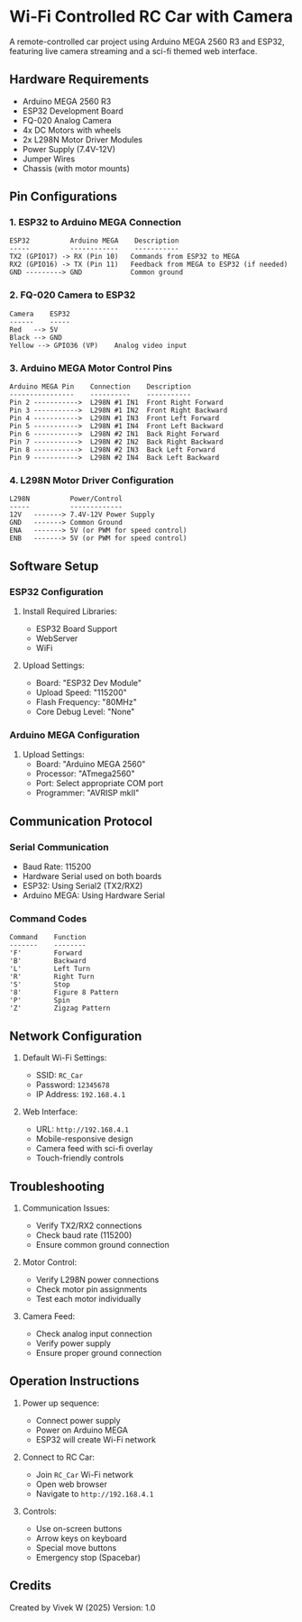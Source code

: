 # Wi-Fi Controlled RC Car with Camera

A remote-controlled car project using Arduino MEGA 2560 R3 and ESP32, featuring live camera streaming and a sci-fi themed web interface.

## Hardware Requirements

- Arduino MEGA 2560 R3
- ESP32 Development Board
- FQ-020 Analog Camera
- 4x DC Motors with wheels
- 2x L298N Motor Driver Modules
- Power Supply (7.4V-12V)
- Jumper Wires
- Chassis (with motor mounts)

## Pin Configurations

### 1. ESP32 to Arduino MEGA Connection
```
ESP32          Arduino MEGA    Description
-----          ------------    -----------
TX2 (GPIO17) -> RX (Pin 10)   Commands from ESP32 to MEGA
RX2 (GPIO16) -> TX (Pin 11)   Feedback from MEGA to ESP32 (if needed)
GND ---------> GND            Common ground
```

### 2. FQ-020 Camera to ESP32
```
Camera    ESP32
------    -----
Red   --> 5V
Black --> GND
Yellow --> GPIO36 (VP)    Analog video input
```

### 3. Arduino MEGA Motor Control Pins
```
Arduino MEGA Pin    Connection    Description
----------------    ----------    -----------
Pin 2 ----------->  L298N #1 IN1  Front Right Forward
Pin 3 ----------->  L298N #1 IN2  Front Right Backward
Pin 4 ----------->  L298N #1 IN3  Front Left Forward
Pin 5 ----------->  L298N #1 IN4  Front Left Backward
Pin 6 ----------->  L298N #2 IN1  Back Right Forward
Pin 7 ----------->  L298N #2 IN2  Back Right Backward
Pin 8 ----------->  L298N #2 IN3  Back Left Forward
Pin 9 ----------->  L298N #2 IN4  Back Left Backward
```

### 4. L298N Motor Driver Configuration
```
L298N          Power/Control
-----          -------------
12V   -------> 7.4V-12V Power Supply
GND   -------> Common Ground
ENA   -------> 5V (or PWM for speed control)
ENB   -------> 5V (or PWM for speed control)
```

## Software Setup

### ESP32 Configuration
1. Install Required Libraries:
   - ESP32 Board Support
   - WebServer
   - WiFi

2. Upload Settings:
   - Board: "ESP32 Dev Module"
   - Upload Speed: "115200"
   - Flash Frequency: "80MHz"
   - Core Debug Level: "None"

### Arduino MEGA Configuration
1. Upload Settings:
   - Board: "Arduino MEGA 2560"
   - Processor: "ATmega2560"
   - Port: Select appropriate COM port
   - Programmer: "AVRISP mkII"

## Communication Protocol

### Serial Communication
- Baud Rate: 115200
- Hardware Serial used on both boards
- ESP32: Using Serial2 (TX2/RX2)
- Arduino MEGA: Using Hardware Serial

### Command Codes
```
Command    Function
-------    --------
'F'        Forward
'B'        Backward
'L'        Left Turn
'R'        Right Turn
'S'        Stop
'8'        Figure 8 Pattern
'P'        Spin
'Z'        Zigzag Pattern
```

## Network Configuration

1. Default Wi-Fi Settings:
   - SSID: `RC_Car`
   - Password: `12345678`
   - IP Address: `192.168.4.1`

2. Web Interface:
   - URL: `http://192.168.4.1`
   - Mobile-responsive design
   - Camera feed with sci-fi overlay
   - Touch-friendly controls

## Troubleshooting

1. Communication Issues:
   - Verify TX2/RX2 connections
   - Check baud rate (115200)
   - Ensure common ground connection

2. Motor Control:
   - Verify L298N power connections
   - Check motor pin assignments
   - Test each motor individually

3. Camera Feed:
   - Check analog input connection
   - Verify power supply
   - Ensure proper ground connection

## Operation Instructions

1. Power up sequence:
   - Connect power supply
   - Power on Arduino MEGA
   - ESP32 will create Wi-Fi network

2. Connect to RC Car:
   - Join `RC_Car` Wi-Fi network
   - Open web browser
   - Navigate to `http://192.168.4.1`

3. Controls:
   - Use on-screen buttons
   - Arrow keys on keyboard
   - Special move buttons
   - Emergency stop (Spacebar)

## Credits

Created by Vivek W (2025)
Version: 1.0
